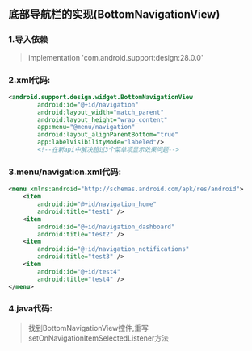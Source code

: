 ## 底部导航栏的实现(BottomNavigationView)
### 1.导入依赖
>implementation 'com.android.support:design:28.0.0'

### 2.xml代码:
```xml
<android.support.design.widget.BottomNavigationView
        android:id="@+id/navigation"
        android:layout_width="match_parent"
        android:layout_height="wrap_content"
        app:menu="@menu/navigation"
        android:layout_alignParentBottom="true"
        app:labelVisibilityMode="labeled"/>
		<!--在新api中解决超过3个菜单项显示效果问题-->
```
### 3.menu/navigation.xml代码:
```xml
<menu xmlns:android="http://schemas.android.com/apk/res/android">
    <item
        android:id="@+id/navigation_home"
        android:title="test1" />
    <item
        android:id="@+id/navigation_dashboard"
        android:title="test2" />
    <item
        android:id="@+id/navigation_notifications"
        android:title="test3" />
    <item
        android:id="@+id/test4"
        android:title="test4" />
</menu>
```
### 4.java代码:
>找到BottomNavigationView控件,重写setOnNavigationItemSelectedListener方法




